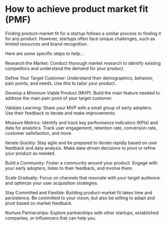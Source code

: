 # How to achieve product market fit (PMF)

Finding product-market fit for a startup follows a similar process to finding it for any product. However, startups often face unique challenges, such as limited resources and brand recognition. 

Here are some specific steps to help…

Research the Market: Conduct thorough market research to identify existing competitors and understand the demand for your product.

Define Your Target Customer: Understand their demographics, behavior, pain points, and needs. Use this to tailor your product.

Develop a Minimum Viable Product (MVP): Build the main feature needed to address the main pain point of your target customer. 

Validate Learning: Share your MVP with a small group of early adopters. Use their feedback to iterate and make improvements.

Measure Metrics: Identify and track key performance indicators (KPIs) and data for analytics. Track user engagement, retention rate, conversion rate, customer satisfaction, and more.

Iterate Quickly: Stay agile and be prepared to iterate rapidly based on user feedback and data analysis. Make data-driven decisions to pivot or refine your product as needed.

Build a Community: Foster a community around your product. Engage with your early adopters, listen to their feedback, and involve them.

Scale Gradually: Focus on channels that resonate with your target audience and optimize your user acquisition strategies.

Stay Committed and Flexible: Building product-market fit takes time and persistence. Be committed to your vision, but also be willing to adapt and pivot based on market feedback.

Nurture Partnerships: Explore partnerships with other startups, established companies, or influencers that can help you.
